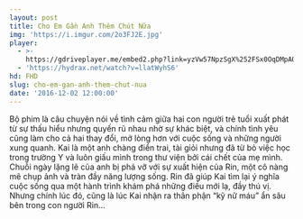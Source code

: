 ```yaml
---
layout: post
title: Cho Em Gần Anh Thêm Chút Nữa
img: 'https://i.imgur.com/2o3FJ2E.jpg'
player:
  - >-
    https://gdriveplayer.me/embed2.php?link=yzVw57NpzSgX%252FSx0OqDMpAOndqh62yTiKCct5wGcyMvSSbS0GeKODp8aDotyGMbJh2rryoqXV%252FcPf9hmY4zlRsztolRRLz59K%252FxeIs2Qw2QEPQD0juxRKcqzlNCJWgvryOz2UFOVO8368WA0bjvWylJ1Ns%252B%252BFZlJwFwAOVBMaa%252Bn7x9n2tga2n2yvF82iGB0by0qLlQ2jdFr5nU0Z%252BO2A%252F
  - 'https://hydrax.net/watch?v=llatWyhS6'
hd: FHD
slug: cho-em-gan-anh-them-chut-nua
date: '2016-12-02 12:00:00'
---
```



Bộ phim là câu chuyện nói về tình cảm giữa hai con người trẻ tuổi xuất phát từ sự thấu hiểu nhưng quyến rũ nhau nhờ sự khác biệt, và chính tình yêu cũng làm cho cả hai thay đổi, mở lòng hơn với cuộc sống và những người xung quanh. Kai là một anh chàng điển trai, tài giỏi nhưng đã từ bỏ việc học trong trường Y và luôn giấu mình trong thư viện bởi cái chết của mẹ mình. Chuỗi ngày lặng lẽ của anh bị phá vỡ với sự xuất hiện của Rin, một cô nàng mê chụp ảnh và tràn đầy năng lượng sống. Rin đã giúp Kai tìm lại ý nghĩa cuộc sống qua một hành trình khám phá những điều mới lạ, đầy thú vị. Nhưng chính lúc đó, cũng là lúc Kai nhận ra thân phận “kỹ nữ máu” ẩn sâu bên trong con người Rin…
